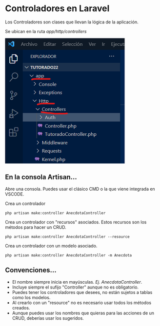 # Controladores en Laravel

Los Controladores son clases que llevan la lógica de la aplicación.

Se ubican en la ruta _app/http/controllers_  

![Ubicación de los archivos de controlador](../img/controlador.png)

## En la consola Artisan...

Abre una consola. Puedes usar el clásico CMD o la que viene integrada en VSCODE.

Crea un controlador

```
php artisan make:controller AnecdotaController
```

Crea un controlador con "recursos" asociados. Estos recursos son los métodos para hacer un CRUD.

```
php artisan make:controller AnecdotaController --resource
```

Crea un controlador con un modelo asociado.

```
php artisan make:controller AnecdotaController -m Anecdota
```

## Convenciones...

- El nombre siempre inicia en mayúsculas. _Ej. AnecdotaController_.
- Incluye siempre el sufijo "Controller" aunque no es obligatorio.
- Puedes tener los controladores que desees, no están sujetos a tablas como los modelos.
- Al crearlo con un "resource" no es necesario usar todos los métodos creados.
- Aunque puedes usar los nombres que quieras para las acciones de un CRUD, deberías usar los sugeridos.
